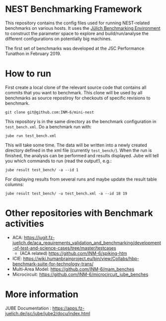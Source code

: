 
# NEST Benchmarking Framework

   This repository contains the config files used for running NEST-related
   benchmarks on various hosts. It uses the [Jülich Benchmarking
   Environment](https://apps.fz-juelich.de/jsc/jube/jube2/docu/index.html) to
   construct the parameter space to explore and build/run/analyse the different
   configurations on potentially big machines.

   The first set of benchmarks was developed at the JSC Performance Tunathon in
   February 2019.

# How to run

  First create a local clone of the relevant source code that contains all
  commits that you want to benchmark. This clone will be used by all benchmarks
  as source repostiroy for checkouts of specific revisions to benchmark.

    git clone git@github.com:INM-6/mini-nest

  This repository is in the same directory as the benchmark configuration in
  `test_bench.xml`. Do a benchmark run with:

    jube run test_bench.xml

  This will take some time. The data will be written into a newly created
  directory defined in the xml file (currently `test_bench/`). When the run is
  finished, the analysis can be performed and results displayed. Jube will tell
  you which commands to run (read the output!), e.g.:

    jube result test_bench/ -a --id 1

  For displaying results from several runs and maybe update the result table
  columns:

    jube result test_bench/ -u test_bench.xml -a --id 18 19


# Other repositories with Benchmark activities

  * ACA: https://jugit.fz-juelich.de/aca_requirements_validation_and_benchmarking/development-of-test-and-science-cases/tree/master/testcases
    * (ACA related) https://github.com/INM-6/spiking-htm
  * ICIE: https://wiki.humanbrainproject.eu/bin/view/Collabs/hbp-benchmark-suite-for-technology-trans/
  * Multi-Area Model: https://github.com/INM-6/mam_benches
  * Microcircuit: https://github.com/INM-6/microcircuit_jube_benches
  
  
# More information

   JUBE Documentation
   : <https://apps.fz-juelich.de/jsc/jube/jube2/docu/index.html>

